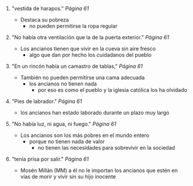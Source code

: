 1. "vestida de harapos." *Página 61*
    - Destaca su pobreza
        - no pueden permitirse la ropa regular

1. "No había otra ventilación que la de la puerta exterior." *Página 61*
    - Los ancianos tienen que vivir en la cueva sin aire fresco
        - algo que dan por hecho los cuidadanos del pueblo

1. "En un rincón había un camastro de tablas," *Página 61*
    - También no pueden permitirse una cama adecuada
        - los ancianos no tienen nada
            - por eso es como el pueblo y la iglesia católica los ha olvidado

1. "Pies de labrador." *Página 61*
    - los ancianos han estado laborado durante un plazo muy largo

1. "No había luz, ni agua, ni fuego." *Página 61*
    - Los ancianos son los más pobres en el mundo entero
        - porque no tienen nada de valor
            - no tienen las necesidades para sobrevivir en la sociedad

1. "tenía prisa por salir." *Página 61* 
    - Mosén Millán (MM) a él no le importan los ancianos que estén en vías de morir y vivir sin su hijo inocente
